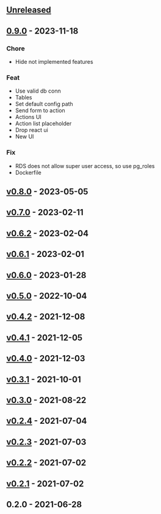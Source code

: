 <a name="unreleased"></a>
## [Unreleased]


<a name="0.9.0"></a>
## [0.9.0] - 2023-11-18
### Chore
- Hide not implemented features

### Feat
- Use valid db conn
- Tables
- Set default config path
- Send form to action
- Actions UI
- Action list placeholder
- Drop react ui
- New UI

### Fix
- RDS does not allow super user access, so use pg_roles
- Dockerfile


<a name="v0.8.0"></a>
## [v0.8.0] - 2023-05-05

<a name="v0.7.0"></a>
## [v0.7.0] - 2023-02-11

<a name="v0.6.2"></a>
## [v0.6.2] - 2023-02-04

<a name="v0.6.1"></a>
## [v0.6.1] - 2023-02-01

<a name="v0.6.0"></a>
## [v0.6.0] - 2023-01-28

<a name="v0.5.0"></a>
## [v0.5.0] - 2022-10-04

<a name="v0.4.2"></a>
## [v0.4.2] - 2021-12-08

<a name="v0.4.1"></a>
## [v0.4.1] - 2021-12-05

<a name="v0.4.0"></a>
## [v0.4.0] - 2021-12-03

<a name="v0.3.1"></a>
## [v0.3.1] - 2021-10-01

<a name="v0.3.0"></a>
## [v0.3.0] - 2021-08-22

<a name="v0.2.4"></a>
## [v0.2.4] - 2021-07-04

<a name="v0.2.3"></a>
## [v0.2.3] - 2021-07-03

<a name="v0.2.2"></a>
## [v0.2.2] - 2021-07-02

<a name="v0.2.1"></a>
## [v0.2.1] - 2021-07-02

<a name="0.2.0"></a>
## 0.2.0 - 2021-06-28

[Unreleased]: https://github.com/ohkrab/krab/compare/0.9.0...HEAD
[0.9.0]: https://github.com/ohkrab/krab/compare/v0.8.0...0.9.0
[v0.8.0]: https://github.com/ohkrab/krab/compare/v0.7.0...v0.8.0
[v0.7.0]: https://github.com/ohkrab/krab/compare/v0.6.2...v0.7.0
[v0.6.2]: https://github.com/ohkrab/krab/compare/v0.6.1...v0.6.2
[v0.6.1]: https://github.com/ohkrab/krab/compare/v0.6.0...v0.6.1
[v0.6.0]: https://github.com/ohkrab/krab/compare/v0.5.0...v0.6.0
[v0.5.0]: https://github.com/ohkrab/krab/compare/v0.4.2...v0.5.0
[v0.4.2]: https://github.com/ohkrab/krab/compare/v0.4.1...v0.4.2
[v0.4.1]: https://github.com/ohkrab/krab/compare/v0.4.0...v0.4.1
[v0.4.0]: https://github.com/ohkrab/krab/compare/v0.3.1...v0.4.0
[v0.3.1]: https://github.com/ohkrab/krab/compare/v0.3.0...v0.3.1
[v0.3.0]: https://github.com/ohkrab/krab/compare/v0.2.4...v0.3.0
[v0.2.4]: https://github.com/ohkrab/krab/compare/v0.2.3...v0.2.4
[v0.2.3]: https://github.com/ohkrab/krab/compare/v0.2.2...v0.2.3
[v0.2.2]: https://github.com/ohkrab/krab/compare/v0.2.1...v0.2.2
[v0.2.1]: https://github.com/ohkrab/krab/compare/0.2.0...v0.2.1

